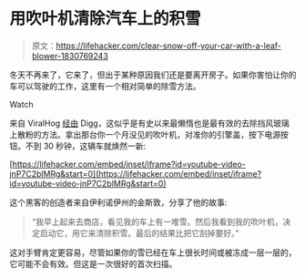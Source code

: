 # 用吹叶机清除汽车上的积雪

> 原文：<https://lifehacker.com/clear-snow-off-your-car-with-a-leaf-blower-1830769243>

冬天不再来了，它来了，但出于某种原因我们还是要离开房子。如果你害怕让你的车可以驾驶的工作，这里有一个相对简单的除雪方法。

Watch

来自 ViralHog [经由](http://digg.com/video/leaf-blower-snow-hack) Digg，这似乎是有史以来最懒惰也是最有效的去除挡风玻璃上散粉的方法。拿出那台你一个月没见的吹叶机，对准你的引擎盖，按下电源按钮。不到 30 秒钟，这辆车就焕然一新:

 [https://lifehacker.com/embed/inset/iframe?id=youtube-video-jnP7C2blMRg&start=0](https://lifehacker.com/embed/inset/iframe?id=youtube-video-jnP7C2blMRg&start=0) 

这个黑客的创造者来自伊利诺伊州的金斯敦，分享了他的故事:

> “我早上起来去商店，看见我的车上有一堆雪。然后我看到我的吹叶机，决定启动它，用它来清除积雪。最后的结果比把它刮掉要好。”

这对手臂肯定更容易，尽管如果你的雪已经在车上很长时间或被冻成一层一层的，它可能不会有效。但这是一次很好的首次扫描。